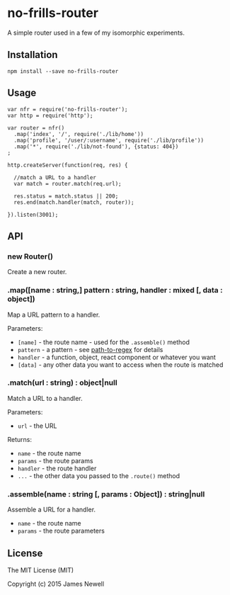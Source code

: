 # no-frills-router

A simple router used in a few of my isomorphic experiments.

## Installation

    npm install --save no-frills-router
    
## Usage
    
    var nfr = require('no-frills-router');
    var http = require('http');
    
    var router = nfr()
      .map('index', '/', require('./lib/home'))
      .map('profile', '/user/:username', require('./lib/profile'))
      .map('*', require('./lib/not-found'), {status: 404})
    ;
    
    http.createServer(function(req, res) {
    
      //match a URL to a handler
      var match = router.match(req.url);
    
      res.status = match.status || 200;
      res.end(match.handler(match, router));
    
    }).listen(3001);
                
## API

### new Router()

Create a new router.

### .map([name : string,] pattern : string, handler : mixed [, data : object])
  
Map a URL pattern to a handler.

Parameters:

- `[name]` - the route name - used for the `.assemble()` method
- `pattern` - a pattern - see [path-to-regex](https://www.npmjs.com/package/path-to-regexp) for details
- `handler` - a function, object, react component or whatever you want
- `[data]` - any other data you want to access when the route is matched

### .match(url : string) : object|null
               
Match a URL to a handler.

Parameters:

- `url` - the URL

Returns:

- `name` - the route name
- `params` - the route params
- `handler` - the route handler
- `...` - the other data you passed to the `.route()` method


### .assemble(name : string [, params : Object]) : string|null

Assemble a URL for a handler.
                
- `name` - the route name
- `params` - the route parameters
                
## License

The MIT License (MIT)

Copyright (c) 2015 James Newell